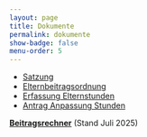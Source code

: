 ```yaml
---
layout: page
title: Dokumente
permalink: dokumente
show-badge: false
menu-order: 5
---
```

* [Satzung](/assets/uploads/190327_Satzung_2025.pdf)
* [Elternbeitragsordnung](/assets/uploads/250101_Elternbeitragsordnung_2025.pdf)
* [Erfassung Elternstunden](/assets/uploads/Erfassung%20Elternstunden.pdf)
* [Antrag Anpassung Stunden](/assets/uploads/Antrag-Anpassung-Stunden.pdf)



**[Beitragsrechner](/beitragsrechner)** (Stand Juli 2025)
